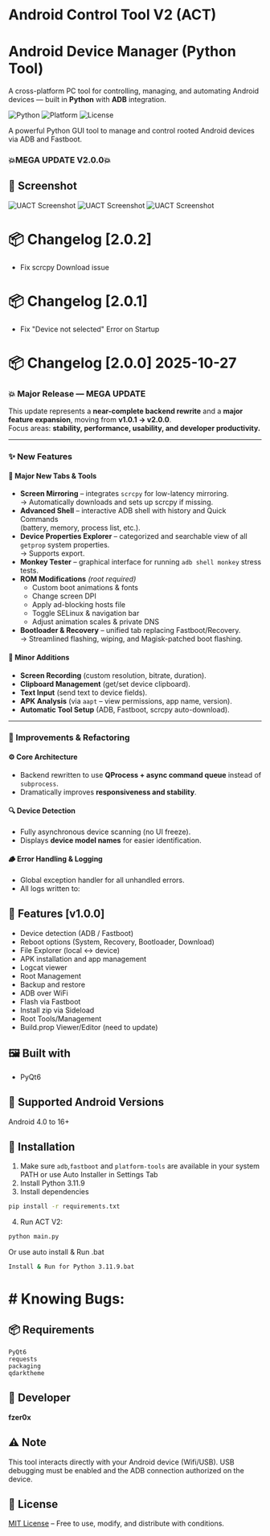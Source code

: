 # Android Control Tool V2 (ACT)

# Android Device Manager (Python Tool)

A cross-platform PC tool for controlling, managing, and automating Android devices — built in **Python** with **ADB** integration.

![Python](https://img.shields.io/badge/Python-3.x-blue)
![Platform](https://img.shields.io/badge/Platform-Android-green)
![License](https://img.shields.io/badge/License-MIT-lightgrey)

A powerful Python GUI tool to manage and control rooted Android devices via ADB and Fastboot.

### 💥MEGA UPDATE V2.0.0💥

## 📸 Screenshot

![UACT Screenshot](screenshot.png)
![UACT Screenshot](screenshot2.png)
![UACT Screenshot](screenshot3.png)

# 📦 Changelog [2.0.2]

- Fix scrcpy Download issue  

# 📦 Changelog [2.0.1]

- Fix "Device not selected" Error on Startup  

# 📦 Changelog [2.0.0] 2025-10-27
  
### 💥 Major Release — MEGA UPDATE

This update represents a **near-complete backend rewrite** and a **major feature expansion**, moving from **v1.0.1 → v2.0.0**.  
Focus areas: **stability, performance, usability, and developer productivity.**

---

### ✨ New Features

#### 🧩 Major New Tabs & Tools
- **Screen Mirroring** – integrates `scrcpy` for low-latency mirroring.  
  → Automatically downloads and sets up scrcpy if missing.
- **Advanced Shell** – interactive ADB shell with history and Quick Commands  
  (battery, memory, process list, etc.).
- **Device Properties Explorer** – categorized and searchable view of all `getprop` system properties.  
  → Supports export.
- **Monkey Tester** – graphical interface for running `adb shell monkey` stress tests.
- **ROM Modifications** *(root required)*  
  - Custom boot animations & fonts  
  - Change screen DPI  
  - Apply ad-blocking hosts file  
  - Toggle SELinux & navigation bar  
  - Adjust animation scales & private DNS
- **Bootloader & Recovery** – unified tab replacing Fastboot/Recovery.  
  → Streamlined flashing, wiping, and Magisk-patched boot flashing.

#### 🧩 Minor Additions
- **Screen Recording** (custom resolution, bitrate, duration).  
- **Clipboard Management** (get/set device clipboard).  
- **Text Input** (send text to device fields).  
- **APK Analysis** (via `aapt` – view permissions, app name, version).  
- **Automatic Tool Setup** (ADB, Fastboot, scrcpy auto-download).

---

### 🚀 Improvements & Refactoring

#### ⚙️ Core Architecture
- Backend rewritten to use **QProcess + async command queue** instead of `subprocess`.  
- Dramatically improves **responsiveness and stability**.

#### 🔍 Device Detection
- Fully asynchronous device scanning (no UI freeze).  
- Displays **device model names** for easier identification.

#### 🪵 Error Handling & Logging
- Global exception handler for all unhandled errors.  
- All logs written to:



## 🧩 Features [v1.0.0]

- Device detection (ADB / Fastboot)
- Reboot options (System, Recovery, Bootloader, Download)
- File Explorer (local ↔ device)
- APK installation and app management
- Logcat viewer
- Root Management
- Backup and restore
- ADB over WiFi
- Flash via Fastboot
- Install zip via Sideload
- Root Tools/Management
- Build.prop Viewer/Editor (need to update)

## 🖼️ Built with

- PyQt6

## 🧪 Supported Android Versions

Android 4.0 to 16+

## 🚀 Installation

1. Make sure `adb`,`fastboot` and `platform-tools` are available in your system PATH or use Auto Installer in Settings Tab
2. Install Python 3.11.9
3. Install dependencies


```bash
pip install -r requirements.txt
```

4. Run ACT V2:

```bash
python main.py
```
Or use auto install & Run .bat
```bash
Install & Run for Python 3.11.9.bat
```

# # Knowing Bugs: 



## 📦 Requirements

```
PyQt6
requests
packaging
qdarktheme
```

## 👤 Developer

**fzer0x**

## ⚠️ Note

This tool interacts directly with your Android device (Wifi/USB). USB debugging must be enabled and the ADB connection authorized on the device.

## 📜 License

[MIT License](LICENSE) – Free to use, modify, and distribute with conditions.
